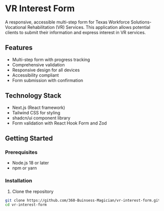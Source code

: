 # VR Interest Form

A responsive, accessible multi-step form for Texas Workforce Solutions-Vocational Rehabilitation (VR) Services. This application allows potential clients to submit their information and express interest in VR services.

## Features

- Multi-step form with progress tracking
- Comprehensive validation
- Responsive design for all devices
- Accessibility compliant
- Form submission with confirmation

## Technology Stack

- Next.js (React framework)
- Tailwind CSS for styling
- shadcn/ui component library
- Form validation with React Hook Form and Zod

## Getting Started

### Prerequisites

- Node.js 18 or later
- npm or yarn

### Installation

1. Clone the repository
```bash
git clone https://github.com/360-Buinsess-Magician/vr-interest-form.git
cd vr-interest-form
